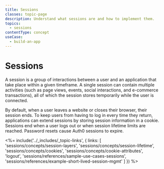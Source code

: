 ```yaml
---
title: Sessions
classes: topic-page
description: Understand what sessions are and how to implement them.
topics:
  - sessions
contentType: concept
useCase:
  - build-an-app
---
```

# Sessions

A session is a group of interactions between a user and an application that take place within a given timeframe. A single session can contain multiple activities (such as page views, events, social interactions, and e-commerce transactions), all of which the session stores temporarily while the user is connected.

By default, when a user leaves a website or closes their browser, their session ends. To keep users from having to log in every time they return, applications can extend sessions by storing session information in a cookie. Sessions end when a user logs out or when session lifetime limits are reached. Password resets cause Auth0 sessions to expire. 

<%= include('../_includes/_topic-links', { links: [
  'sessions/concepts/session-layers',
  'sessions/concepts/session-lifetime',
  'sessions/concepts/cookies',
  'sessions/concepts/cookie-attributes',
  'logout',
  'sessions/references/sample-use-cases-sessions',
  'sessions/references/example-short-lived-session-mgmt'
 ] }) %>
